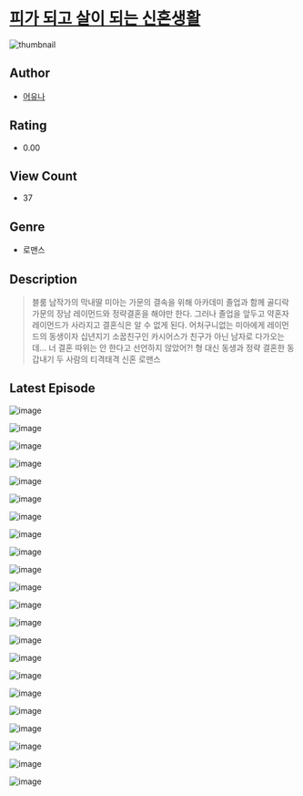 # [피가 되고 살이 되는 신혼생활](https://comic.naver.com/challenge/list?titleId=811341)
![thumbnail](https://image-comic.pstatic.net/user_contents_data/challenge_comic/2023/05/26/363829/upload_3774358672988386147_480x623.jpeg)

## Author
- [어유나](https://comic.naver.com/artistTitle?id=363829)

## Rating
- 0.00

## View Count
- 37

## Genre
- 로맨스

## Description
> 블룸 남작가의 막내딸 미아는 가문의 결속을 위해 아카데미 졸업과 함께 골디락 가문의 장남 레이먼드와 정략결혼을 해야만 한다. 그러나 졸업을 앞두고 약혼자 레이먼드가 사라지고 결혼식은 알 수 없게 된다. 어처구니없는 미아에게 레이먼드의 동생이자 십년지기 소꿉친구인 카시어스가 친구가 아닌 남자로 다가오는데… 너 결혼 따위는 안 한다고 선언하지 않았어?! 형 대신 동생과 정략 결혼한 동갑내기 두 사람의 티격태격 신혼 로맨스


## Latest Episode
![image](https://image-comic.pstatic.net/user_contents_data/challenge_comic/2023/05/25/363829/upload_4121417307176133424.jpeg)

![image](https://image-comic.pstatic.net/user_contents_data/challenge_comic/2023/05/25/363829/upload_7004053331641774899.jpeg)

![image](https://image-comic.pstatic.net/user_contents_data/challenge_comic/2023/05/25/363829/upload_7221633286051029298.jpeg)

![image](https://image-comic.pstatic.net/user_contents_data/challenge_comic/2023/05/25/363829/upload_3761738483557884262.jpeg)

![image](https://image-comic.pstatic.net/user_contents_data/challenge_comic/2023/05/25/363829/upload_3991650744984353125.jpeg)

![image](https://image-comic.pstatic.net/user_contents_data/challenge_comic/2023/05/25/363829/upload_3689911778402645046.jpeg)

![image](https://image-comic.pstatic.net/user_contents_data/challenge_comic/2023/05/25/363829/upload_7089569824190576694.jpeg)

![image](https://image-comic.pstatic.net/user_contents_data/challenge_comic/2023/05/25/363829/upload_7365415313513788770.jpeg)

![image](https://image-comic.pstatic.net/user_contents_data/challenge_comic/2023/05/25/363829/upload_3918752046042735416.jpeg)

![image](https://image-comic.pstatic.net/user_contents_data/challenge_comic/2023/05/25/363829/upload_7305511721747703090.jpeg)

![image](https://image-comic.pstatic.net/user_contents_data/challenge_comic/2023/05/25/363829/upload_4049077352606806068.jpeg)

![image](https://image-comic.pstatic.net/user_contents_data/challenge_comic/2023/05/25/363829/upload_4062591227440489266.jpeg)

![image](https://image-comic.pstatic.net/user_contents_data/challenge_comic/2023/05/25/363829/upload_3616729580665200945.jpeg)

![image](https://image-comic.pstatic.net/user_contents_data/challenge_comic/2023/05/25/363829/upload_7221859974374436917.jpeg)

![image](https://image-comic.pstatic.net/user_contents_data/challenge_comic/2023/05/25/363829/upload_7003490174707840869.jpeg)

![image](https://image-comic.pstatic.net/user_contents_data/challenge_comic/2023/05/25/363829/upload_7075776668994122808.jpeg)

![image](https://image-comic.pstatic.net/user_contents_data/challenge_comic/2023/05/25/363829/upload_3775535141853737010.jpeg)

![image](https://image-comic.pstatic.net/user_contents_data/challenge_comic/2023/05/25/363829/upload_7220506270207586355.jpeg)

![image](https://image-comic.pstatic.net/user_contents_data/challenge_comic/2023/05/25/363829/upload_3990581126345405026.jpeg)

![image](https://image-comic.pstatic.net/user_contents_data/challenge_comic/2023/05/25/363829/upload_7291948338845726512.jpeg)

![image](https://image-comic.pstatic.net/user_contents_data/challenge_comic/2023/05/25/363829/upload_7161961892363318323.jpeg)

![image](https://image-comic.pstatic.net/user_contents_data/challenge_comic/2023/05/25/363829/upload_7075213715601449528.jpeg)

